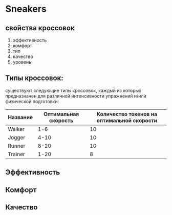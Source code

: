 # Sneakers

## свойства кроссовок

1. эффективность
2. комфорт
3. тип
4. качество
5. уровень

## Типы кроссовок:

существуют следующие типы кроссовок, каждый из которых предназначен для различной интенсивности упражнений и/или физической подготовки:

| Название | Оптимальная скорость | Количество токенов на оптимальной скорости |
| -------- | -------------------- | ------------------------------------------ |
| Walker   | 1-6                  | 10                                         |
| Jogger   | 4-10                 | 10                                         |
| Runner   | 8-20                 | 10                                         |
| Trainer  | 1-20                 | 8                                          |

## Эффективность

## Комфорт

## Качество

